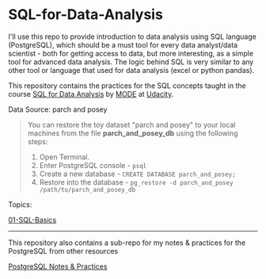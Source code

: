 # SQL-for-Data-Analysis

I'll use this repo to provide introduction to data analysis using SQL language (PostgreSQL), which should be a must tool for every data analyst/data scientist - both for getting access to data, but more interesting, as a simple tool for advanced data analysis. The logic behind SQL is very similar to any other tool or language that used for data analysis (excel or python pandas). 


This repository contains the practices for the SQL concepts taught in the course [SQL for Data Analysis](https://in.udacity.com/course/sql-for-data-analysis--ud198) by [MODE](https://modeanalytics.com) at [Udacity](http://udacity.com/).

Data Source: parch and posey 

>You can restore the toy dataset  "parch and posey" to your local machines from the file **parch_and_posey_db** using the following steps:
>1. Open Terminal.
>2. Enter PostgreSQL console - `psql` 
>3. Create a new database - `CREATE DATABASE parch_and_posey;`
>4. Restore into the database - `pg_restore -d parch_and_posey /path/to/parch_and_posey_db`

Topics:

[01-SQL-Basics](https://github.com/dylan-kuo/SQL-for-Data-Analysis/blob/master/01-Basic-SQL.sql)




---
This repository also contains a sub-repo for my notes & practices for the PostgreSQL from other resources 

[PostgreSQL Notes & Practices](https://github.com/dylan-kuo/SQL-for-Data-Analysis/tree/master/postgresql-sandbox)
